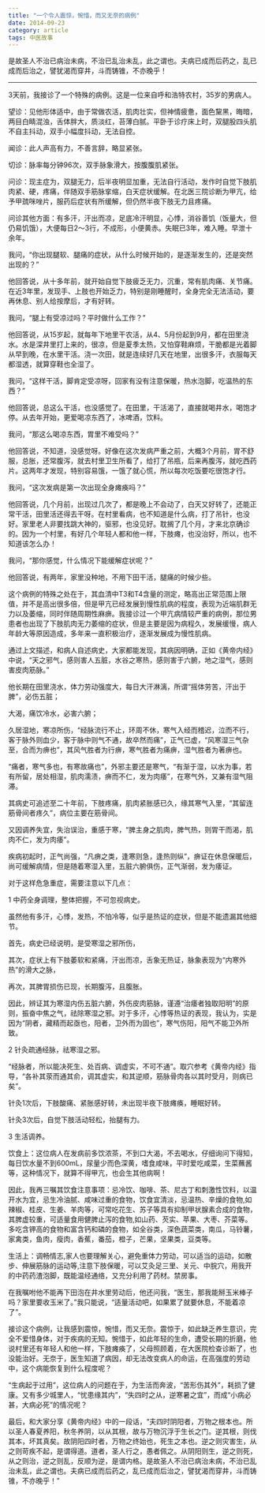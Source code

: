 ```yaml
---
title: "一个令人震惊，惋惜，而又无奈的病例"
date: 2014-09-23
category: article
tags: 中医故事
---
```


是故圣人不治已病治未病，不治已乱治未乱，此之谓也。夫病已成而后药之，乱已成而后治之，譬犹渴而穿井，斗而铸锥，不亦晚乎！

***

3天前，我接诊了一个特殊的病例。这是一位来自呼和浩特农村，35岁的男病人。

望诊：见他形体适中，由于常做农活，肌肉壮实，但神情疲惫，面色黧黑，晦暗，两目白睛混浊，舌体胖大，质淡红，苔薄白腻。平卧于诊疗床上时，双腿股四头肌不自主抖动，双手小幅度抖动，无法自控。

闻诊：此人声高有力，不善言辞，略显紧张。

切诊：脉率每分钟96次，双手脉象滑大，按腹腹肌紧张。

问诊：现主症为，双腿无力，后半夜明显加重，无法自行活动，发作时自觉下肢肌肉紧、硬，疼痛，伴随双手筋脉挛缩，白天症状缓解。在北医三院诊断为甲亢，给予甲巯咪唑片，服药后症状有所缓解，但仍然半夜下肢无力且疼痛。

问诊其他方面：有多汗，汗出而凉，足底冷汗明显，心悸，消谷善饥（饭量大，但仍易饥饿），大便每日2～3行，不成形，小便黄赤。失眠已3年，难入睡。早泄十余年。

我问，“你出现腿软、腿痛的症状，从什么时候开始的，是逐渐发生的，还是突然出现的？”

他回答说，从十多年前，就开始自觉下肢疲乏无力，沉重，常有肌肉痛、关节痛。在近3年里，发现手、上肢也开始乏力，特别是刚睡醒时，全身完全无法活动，要再休息、别人给按摩后，才有好转。

我问，“腿上有受凉过吗？平时做什么工作？”

他回答说，从15岁起，就每年下地里干农活，从4、5月份起到9月，都在田里浇水。水是深井里打上来的，很凉，但是夏季太热，又怕穿鞋麻烦，干脆都是光着脚从早到晚，在水里干活。浇一次田，就是连续好几天在地里，出很多汗，衣服每天都湿透，就算穿鞋也全湿了。

我问，“这样干活，脚肯定受凉呀，回家有没有注意保暖，热水泡脚，吃温热的东西？”

他回答说，总这么干活，也没感觉了。在田里，干活渴了，直接就喝井水，喝饱才停。从去年开始，更爱喝凉东西了，冰啤酒，饮料。

我问，“那这么喝凉东西，胃里不难受吗？”

他回答说，不知道，没感觉呀。好像在这次发病严重之前，大概3个月前，胃不舒服，总胀，还常腹泻，就去村里卫生所看了，给打了吊瓶，后来再腹泻，就吃西药片。这两年才发现，特别容易饿，一饿了就心慌，所以每次吃饭要吃很饱才行。

我问，“这次发病是第一次出现全身瘫痪吗？”

他回答说，几个月前，出现过几次了，都是晚上不会动了，白天又好转了，还能正常干活，田里活还得去干呀。在村里看病，也不知道是什么病，打了吊针，也没好。家里老人非要找跳大神的，驱邪，也没见好。耽搁了几个月，才来北京确诊的。因为一个村里，有好几个年轻人都和他一样，下肢瘫，也没治好，所以，也不知道该怎么办！

我问，“那你感觉，什么情况下能缓解症状呢？”

他回答说，有两年，家里没种地，不用下田干活，腿痛的时候少些。

这个病例的特殊之处在于，其血清中T3和T4含量的测定，略高出正常范围上限值，并不是高出很多倍，但是甲亢已经发展到慢性肌病的程度，表现为近端肌群无力以及萎缩，同时伴随周期性麻痹。我接诊过一个甲亢病情较严重的病例，那位男患者也出现了下肢肌肉无力萎缩的症状，但是主要是因为病程久，发展缓慢，病人年龄大等原因造成，多年来一直积极治疗，逐渐发展成为慢性肌病。


通过上文描述，和病人自述病史，大家都能发现，其病因明确，正如《黄帝内经》中说，“天之邪气，感则害人五脏，水谷之寒热，感则害于六腑，地之湿气，感则害皮肉筋脉。”

他长期在田里浇水，体力劳动强度大，每日大汗淋漓，所谓“摇体劳苦，汗出于脾”，必伤五脏；

大渴，痛饮冷水，必害六腑；


久居湿地，寒凉所伤，“经脉流行不止，环周不休，寒气入经而稽迟，泣而不行，客于脉外则血少，客于脉中则气不通，故卒然而痛”，正气已虚，“风寒湿三气杂至，合而为痹也”，其风气胜者为行痹，寒气胜者为痛痹，湿气胜者为著痹也。

“痛者，寒气多也，有寒故痛也”，外邪主要还是寒气，“有渐于湿，以水为事，若有所留，居处相湿，肌肉濡渍，痹而不仁，发为肉痿”，在寒气外，又兼有湿气阻滞。

其病史可追述至二十年前，下肢疼痛，肌肉紧胀感已久，缘其寒气入里，“其留连筋骨间者疼久”，病位主要在筋骨间。

又因调养失宜，失治误治，重感于寒，“脾主身之肌肉，脾气热，则胃干而渴，肌肉不仁，发为肉痿”。

疾病初起时，正气尚强，“凡痹之类，逢寒则急，逢热则纵”，痹证在休息保暖后，尚可缓解病情，但是随着寒湿入里，五脏六腑俱伤，正气渐弱，发为痿证。

对于这样危急重症，需要注意以下几点：

1 中药全身调理，整体把握，不可忽视病史。

虽然他有多汗，心悸，发热，不怕冷等，似乎是热证的症状，但是不能遗漏其他细节。

首先，病史已经说明，是受寒湿之邪所伤，

其次，症状上有下肢萎软和紧痛，汗出而凉，舌象无热证，脉象表现为“内寒外热”的滑大之脉，

再次，其脾胃损伤已现，长期腹泻，且腹胀。

因此，辨证其为寒湿内伤五脏六腑，外伤皮肉筋脉，谨遵“治痿者独取阳明”的原则，振奋中焦之气，祛除寒湿之邪。对于多汗，心悸等热证的表现，我认为，实是因为“阴者，藏精而起亟也，阳者，卫外而为固也”，寒气伤阳，阳气不能卫外所致。

2 针灸疏通经脉，祛寒湿之邪。

“经脉者，所以能决死生、处百病、调虚实，不可不通”。取穴参考《黄帝内经》指导，“各补其荥而通其俞，调其虚实，和其逆顺，筋脉骨肉各以其时受月，则病已矣”。

针灸1次后，下肢酸痛、紧胀感好转，未出现半夜下肢瘫痪，睡眠好转。

针灸3次后，自觉下肢活动轻松，抬腿有力。

3 生活调养。

饮食上：这位病人在发病前多饮浓茶，不到口大渴，不去喝水，仔细询问下得知，每日饮水量不到600mL，尿量少而色深黄，嗜食咸味，平时爱吃咸菜，生菜蘸酱等，这种情况下，就算不得甲亢，也会生其他病啊！

因此，我再三嘱其饮食注意事项：忌冷饮、咖啡、茶、尼古丁和刺激性饮料，以温开水为宜，忌生冷油腻、咸味过重的食物，饮食宜清淡，忌温热、辛燥的食物,如辣椒、桂皮、生姜、羊肉等，可常吃花生、苏子等具有抑制甲状腺素合成的食物，其脾虚较重，可适量食用健脾止泻的食物,如山药、芡实、苹果、大枣、芥菜等。多吃含钾高的食物和富含钙和磷的食物，如全谷类，深色蔬菜类，南瓜，马铃薯，家禽类，鱼肉，瘦肉，香蕉，番茄，橙子，芒果，坚果类，豆类等。

生活上：调畅情志,家人也要理解关心，避免重体力劳动，可以适当的运动，如散步、伸展筋脉的运动等,注意下肢保暖，可以艾灸足三里、关元、中脘穴，用我开的中药药渣泡脚，既能温经通络，又充分利用了药材。禁房事。

在我嘱咐他不能再下田泡在井水里劳动后，他还问我，“医生，那我能掰玉米棒子吗？家里要收玉米了。”我只能说，“适量活动吧，如果累了就要休息，不能着凉了”。

接诊这个病例，让我感到震惊，惋惜，而又无奈。震惊于，如此缺乏养生意识，完全不爱惜身体，对于疾病的无知。惋惜于，如此年轻的生命，遭受长期的折磨，他说村里还有年轻人和他一样，下肢瘫痪了，父母照顾着，在大医院检查诊断了，也没能治好。无奈于，医生知道了病因，却无法改变病人的命运，在高强度的劳动中，这个病能恢复到什么程度呢？

“生病起于过用”，这位病人的问题在于，为生活而奔波，“苦形伤其外”，耗损了健康。又有多少城里人，“忧患缘其内”，“失四时之从，逆寒暑之宜”，而成“小病必甚，大病必死”的情况呢？

最后，和大家分享《黄帝内经》中的一段话，“夫四时阴阳者，万物之根本也。所以圣人春夏养阳，秋冬养阴，以从其根，故与万物沉浮于生长之门。逆其根，则伐其本，坏其真矣。故阴阳四时者，万物之终始也，死生之本也。逆之则灾害生，从之则苛疾不起，是谓得道。道者，圣人行之，愚者佩之。从阴阳则生，逆之则死，从之则治，逆之则乱，反顺为逆，是谓内格。是故圣人不治已病治未病，不治已乱治未乱，此之谓也。夫病已成而后药之，乱已成而后治之，譬犹渴而穿井，斗而铸锥，不亦晚乎！”
